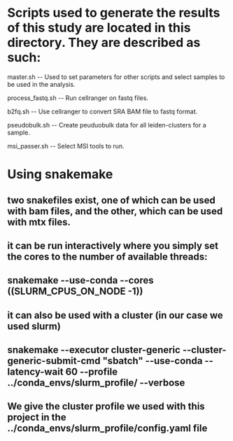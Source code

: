 # Scripts used to generate the results of this study are located in this directory. They are described as such:

master.sh -- Used to set parameters for other scripts and select samples to be used in the analysis.

process_fastq.sh -- Run cellranger on fastq files.

b2fq.sh -- Use cellranger to convert SRA BAM file to fastq format. 

pseudobulk.sh -- Create peuduobulk data for all leiden-clusters for a sample.

msi_passer.sh -- Select MSI tools to run.




# Using snakemake
## two snakefiles exist, one of which can be used with bam files, and the other, which can be used with mtx files.
## it can be run interactively where you simply set the cores to the number of available threads:
## snakemake --use-conda --cores $(($SLURM_CPUS_ON_NODE -1))
## it can also be used with a cluster (in our case we used slurm)
## snakemake --executor cluster-generic --cluster-generic-submit-cmd "sbatch" --use-conda --latency-wait 60 --profile ../conda_envs/slurm_profile/ --verbose
## We give the cluster profile we used with this project in the ../conda_envs/slurm_profile/config.yaml file
